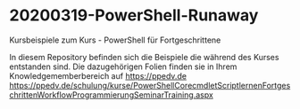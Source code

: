 # 20200319-PowerShell-Runaway
Kursbeispiele zum Kurs - PowerShell für Fortgeschrittene

In diesem Repository befinden sich die Beispiele die während des Kurses entstanden sind. Die dazugehörigen Folien finden sie in Ihrem Knowledgememberbereich auf https://ppedv.de
https://ppedv.de/schulung/kurse/PowerShellCorecmdletScriptlernenFortgeschrittenWorkflowProgrammierungSeminarTraining.aspx
